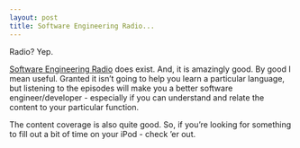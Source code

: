 ```yaml
---
layout: post
title: Software Engineering Radio...
---
```


Radio? Yep.

[Software Engineering Radio](http://www.se-radio.net/) does exist. And,
it is amazingly good. By good I mean useful. Granted it isn’t going to
help you learn a particular language, but listening to the episodes will
make you a better software engineer/developer - especially if you can
understand and relate the content to your particular function.

The content coverage is also quite good. So, if you’re looking for
something to fill out a bit of time on your iPod - check ’er out.

